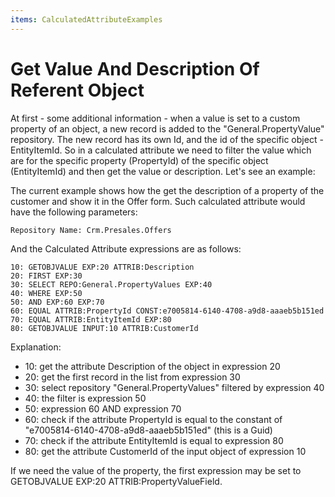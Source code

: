 ```yaml
---
items: CalculatedAttributeExamples
---
```


# Get Value And Description Of Referent Object

At first - some additional information - when a value is  set to a custom property of an object, a new record is added to the "General.PropertyValue" repository. The new record has its own Id, and the id of the specific object - EntityItemId. So in a calculated attribute we need to filter the value which are for the specific property (PropertyId) of the specific object (EntityItemId) and then get the value or description. Let's see an example:

The current example shows how the get the description of a property of the customer and show it in the Offer form. Such calculated attribute would have the following parameters:

```
Repository Name: Crm.Presales.Offers
```

And the Calculated Attribute expressions are as follows:

```
10: GETOBJVALUE EXP:20 ATTRIB:Description 
20: FIRST EXP:30 
30: SELECT REPO:General.PropertyValues EXP:40
40: WHERE EXP:50 
50: AND EXP:60 EXP:70
60: EQUAL ATTRIB:PropertyId CONST:e7005814-6140-4708-a9d8-aaaeb5b151ed
70: EQUAL ATTRIB:EntityItemId EXP:80
80: GETOBJVALUE INPUT:10 ATTRIB:CustomerId
```

Explanation:

- 10: get the attribute Description of the object in expression 20 
- 20: get the first record in the list from expression 30
- 30: select repository "General.PropertyValues" filtered by expression 40
- 40: the filter is expression 50
- 50: expression 60 AND expression 70
- 60: check if the attribute PropertyId is equal to the constant of "e7005814-6140-4708-a9d8-aaaeb5b151ed" (this is a Guid)
- 70: check if the attribute EntityItemId is equal to expression 80
- 80: get the attribute CustomerId of the input object of expression 10

 
If we need the value of the property, the first expression may be set to GETOBJVALUE EXP:20 ATTRIB:PropertyValueField.
